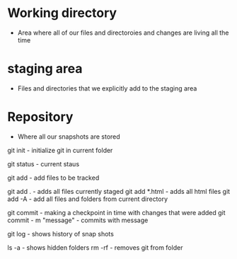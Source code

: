 # Working directory
- Area where all of our files and directoroies and changes are living all the time


# staging area
- Files and directories that we explicitly add to the staging area

# Repository
- Where all our snapshots are stored
 


git init   - initialize git in current folder

git status   - current staus

git add   - add files to be tracked

git add .   - adds all files currently staged
git add *.html   - adds all html files
git add -A   - add all files and folders from current directory

git commit   - making a checkpoint in time with changes that were added
git commit - m "message"   - commits with message

git log   - shows history of snap shots


ls -a - shows hidden folders
rm -rf - removes git from folder